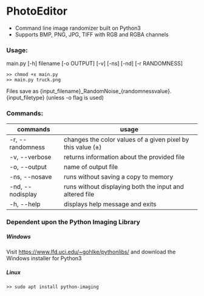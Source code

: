 # PhotoEditor
* Command line image randomizer built on Python3
* Supports BMP, PNG, JPG, TIFF with RGB and RGBA channels

### Usage:

main.py [-h] filename [-o OUTPUT] [-v] [-ns] [-nd] [-r RANDOMNESS] 

~~~
>> chmod +x main.py
>> main.py truck.png
~~~
Files save as {input_filename}\_RandomNoise_{randomnessvalue}.{input_filetype} (unless -o flag is used)


### Commands:

commands | usage
------|--------
-r, -\-randomness | changes the color values of a given pixel by this value (±)
-v, -\-verbose | returns information about the provided file
-o, -\-output | name of output file
-ns, -\-nosave | runs without saving a copy to memory
-nd, -\-nodisplay | runs without displaying both the input and altered file
-h, -\-help | displays help message and exits

### Dependent upon the Python Imaging Library
##### Windows
Visit https://www.lfd.uci.edu/~gohlke/pythonlibs/ and download the Windows installer for Python3

##### Linux
~~~
>> sudo apt install python-imaging
~~~ 